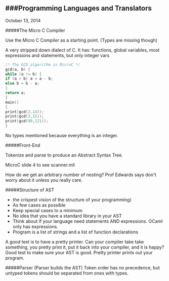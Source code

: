 ###Programming Languages and Translators
---
October 13, 2014

#####The Micro C Compiler

Use the Micro C Compiler as a starting point. (Types are missing though)

A very stripped down dialect of C. It has: functions, global variables, most expressions and statements, but only integer vars

```c
/* The GCD algorithm in MicroC */
gcd(a, b) {
while (a != b) {
if (a > b) a = a - b;
else b = b - a;
}
return a;
}
main()
{
print(gcd(2,14));
print(gcd(3,15));
print(gcd(99,121));
}
```

No types mentioned because everything is an integer.

#####Front-End

Tokenize and parse to produce an Abstract Syntax Tree.

MicroC slide 4 to see scanner.mll

How do we get an arbitrary number of nesting? Prof Edwards says don't worry about it unless you really care. 

#####Structure of AST 

- the crispest vision of the structure of your programming)
- As few cases as possible
- Keep special cases to a minimum
- No idea that you have a standard library in your AST
- Think about if your language need statements AND expressions. OCaml only has expressions.
- Program is a list of strings and a list of function declarations

A good test is to have a pretty printer. Can your compiler take take something, you pretty print it, put it back into your compiler, and it is happy? Good test to make sure your AST is good. Pretty printer prints out your program.

#####Parser (Parser builds the AST)
Token order has no precedence, but untyped tokens should be separated from ones with types.